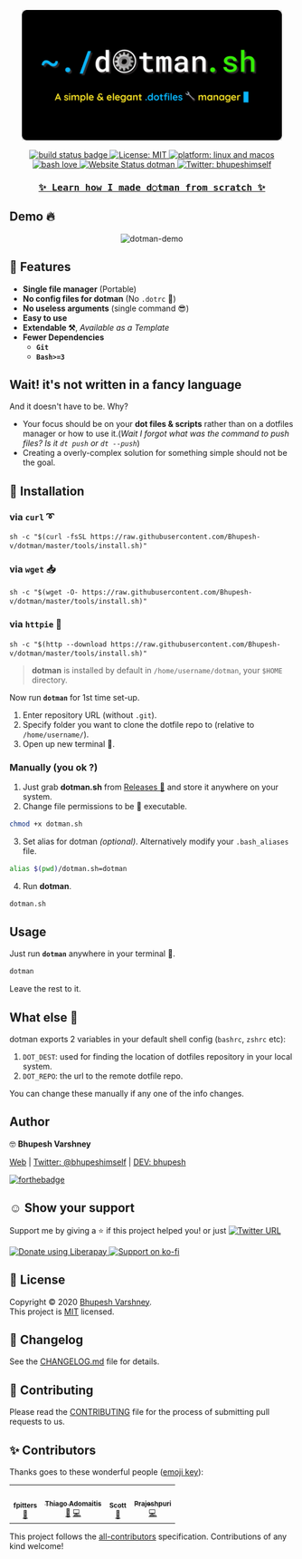 <p align="center">
   <img src="https://github.com/Bhupesh-V/dotman/blob/master/assets/dotman-logo.png?raw=true" height="230">
</p>

<p align="center">
  <a href="https://github.com/Bhupesh-V/dotman/actions">
    <img alt="build status badge" src="https://github.com/Bhupesh-V/dotman/workflows/build/badge.svg?branch=master">
  </a>
  <a href="https://github.com/Bhupesh-V/dotman/blob/master/LICENSE">
    <img alt="License: MIT" src="https://img.shields.io/github/license/Bhupesh-V/dotman" />
  </a>
  <a href="">
    <img alt="platform: linux and macos" src="https://img.shields.io/badge/platform-GNU/Linux %7C MacOS-blue">
  </a>
  <a href="https://github.com/ellerbrock/open-source-badges">
    <img alt="bash love" src="https://raw.githubusercontent.com/ellerbrock/open-source-badges/master/badges/bash-v1/bash.png">
  </a>
  <a href="https://bhupesh-v.github.io/dotman">
    <img alt="Website Status dotman" src="https://img.shields.io/website?url=https%3A%2F%2Fbhupesh-v.github.io%2Fdotman">
  </a>
  <a href="https://twitter.com/bhupeshimself">
    <img alt="Twitter: bhupeshimself" src="https://img.shields.io/twitter/follow/bhupeshimself.svg?style=social" target="_blank" />
  </a>
</p>


<samp>
  <h3 align="center">
    <a href="https://www.freecodecamp.org/news/build-your-own-dotfiles-manager-from-scratch/">✨ Learn how I made d○tman from scratch ✨</a>
  </h3>
</samp>


## Demo 🔥

<p align="center">
  <img alt="dotman-demo" src="https://user-images.githubusercontent.com/34342551/97109739-ee43fc00-16fa-11eb-8ed2-3a69ad7073b3.gif">
</p>


## 🌠 Features

* **Single file manager** (Portable)
* **No config files for dotman** (No `.dotrc` 🤦)
* **No useless arguments** (single command 😎)
* **Easy to use**
* **Extendable ⚒**, _Available as a Template_
* **Fewer Dependencies**
  - **`Git`**
  - **`Bash>=3`**


## Wait! it's not written in a fancy language

And it doesn't have to be. Why?

- Your focus should be on your **dot files & scripts** rather than on a dotfiles manager or how to use it.(_Wait I forgot what was the command to push files? Is it `dt push` or `dt --push`_)
- Creating a overly-complex solution for something simple should not be the goal.


## 💠 Installation

### via `curl` ➰

```shell
sh -c "$(curl -fsSL https://raw.githubusercontent.com/Bhupesh-v/dotman/master/tools/install.sh)"
```

### via `wget` 📥

```shell
sh -c "$(wget -O- https://raw.githubusercontent.com/Bhupesh-v/dotman/master/tools/install.sh)"
```

### via `httpie` 🥧

```shell
sh -c "$(http --download https://raw.githubusercontent.com/Bhupesh-v/dotman/master/tools/install.sh)"
```

> **dotman** is installed by default in `/home/username/dotman`, your `$HOME` directory.


Now run **`dotman`** for 1st time set-up.

1. Enter repository URL (without `.git`).
2. Specify folder you want to clone the dotfile repo to (relative to `/home/username/`).
3. Open up new terminal 🚀.

### Manually (you ok ?)

1. Just grab **dotman.sh** from [Releases 🔼](https://github.com/Bhupesh-V/dotman/releases) and store it anywhere on your system.
2. Change file permissions to be 🏃 executable.
  ```bash
  chmod +x dotman.sh
  ```
3. Set alias for dotman _(optional)_. Alternatively modify your `.bash_aliases` file. 
  ```bash
  alias $(pwd)/dotman.sh=dotman
  ```
4. Run **dotman**.
  ```bash
  dotman.sh
  ```

## Usage

Just run **`dotman`** anywhere in your terminal 🖖.

```bash
dotman
```
Leave the rest to it.


## What else 👀

dotman exports 2 variables in your default shell config (`bashrc`, `zshrc` etc):

1. `DOT_DEST`: used for finding the location of dotfiles repository in your local system.
2. `DOT_REPO`: the url to the remote dotfile repo.

You can change these manually if any one of the info changes.


## Author

🤓 **Bhupesh Varshney**

[Web](https://bhupesh-v.github.io) | [Twitter: @bhupeshimself](https://twitter.com/bhupeshimself) | [DEV: bhupesh](https://dev.to/bhupesh)

[![forthebadge](https://forthebadge.com/images/badges/built-with-love.svg)](https://forthebadge.com)

## ☺️ Show your support

Support me by giving a ⭐️ if this project helped you! or just [![Twitter URL](https://img.shields.io/twitter/url?style=social&url=https%3A%2F%2Fgithub.com%2FBhupesh-V%2Fdotman%2F)](https://twitter.com/intent/tweet?url=https://github.com/Bhupesh-V/dotman&text=dotman%20via%20@bhupeshimself)

<a href="https://liberapay.com/bhupesh/donate">
  <img title="librepay/bhupesh" alt="Donate using Liberapay" src="https://liberapay.com/assets/widgets/donate.svg" width="100">
</a>
<a href="https://ko-fi.com/bhupesh">
  <img title="ko-fi/bhupesh" alt="Support on ko-fi" src="https://user-images.githubusercontent.com/34342551/88784787-12507980-d1ae-11ea-82fe-f55753340168.png" width="185">
</a>


## 📝 License

Copyright © 2020 [Bhupesh Varshney](https://github.com/Bhupesh-V).<br />
This project is [MIT](https://github.com/Bhupesh-V/dotman/blob/master/LICENSE) licensed.

## 📝 Changelog

See the [CHANGELOG.md](CHANGELOG.md) file for details.

## 👋 Contributing

Please read the [CONTRIBUTING](CONTRIBUTING.md) file for the process of submitting pull requests to us.

## ✨ Contributors

Thanks goes to these wonderful people ([emoji key](https://allcontributors.org/docs/en/emoji-key)):

<!-- ALL-CONTRIBUTORS-LIST:START - Do not remove or modify this section -->
<!-- prettier-ignore-start -->
<!-- markdownlint-disable -->
<table>
  <tr>
    <td align="center"><a href="https://github.com/fpitters"><img src="https://avatars2.githubusercontent.com/u/1129222?v=4" width="100px;" alt=""/><br /><sub><b>fpitters</b></sub></a><br /><a href="https://github.com/Bhupesh-V/dotman/issues?q=author%3Afpitters" title="Bug reports">🐛</a></td>
    <td align="center"><a href="https://github.com/tadomaitis"><img src="https://avatars3.githubusercontent.com/u/20560225?v=4" width="100px;" alt=""/><br /><sub><b>Thiago Adomaitis</b></sub></a><br /><a href="https://github.com/Bhupesh-V/dotman/issues?q=author%3Atadomaitis" title="Bug reports">🐛</a> <a href="https://github.com/Bhupesh-V/dotman/commits?author=tadomaitis" title="Code">💻</a></td>
    <td align="center"><a href="http://scott.menzer.org"><img src="https://avatars1.githubusercontent.com/u/624392?v=4" width="100px;" alt=""/><br /><sub><b>Scott</b></sub></a><br /><a href="https://github.com/Bhupesh-V/dotman/issues?q=author%3Asmenzer" title="Bug reports">🐛</a></td>
    <td align="center"><a href="https://prajeshpuri.tech/"><img src="https://avatars3.githubusercontent.com/u/34602781?v=4" width="100px;" alt=""/><br /><sub><b>Prajeshpuri</b></sub></a><br /><a href="https://github.com/Bhupesh-V/dotman/commits?author=Prajeshpuri" title="Code">💻</a></td>
  </tr>
</table>

<!-- markdownlint-enable -->
<!-- prettier-ignore-end -->
<!-- ALL-CONTRIBUTORS-LIST:END -->

This project follows the [all-contributors](https://github.com/all-contributors/all-contributors) specification. Contributions of any kind welcome!
